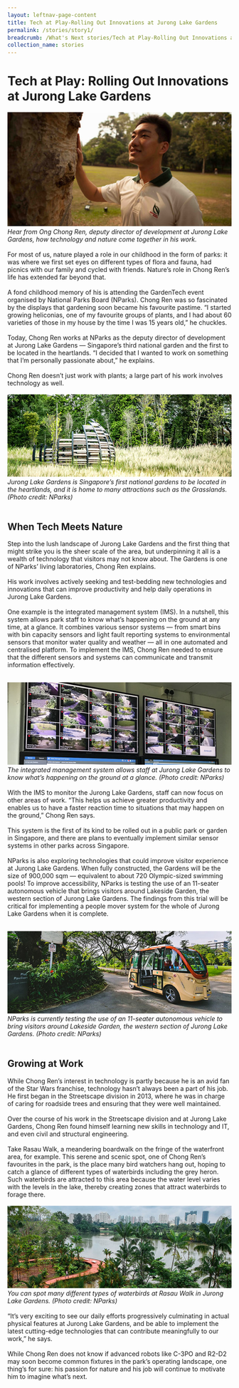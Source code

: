 ```yaml
---
layout: leftnav-page-content
title: Tech at Play-Rolling Out Innovations at Jurong Lake Gardens
permalink: /stories/story1/
breadcrumb: /What's Next stories/Tech at Play-Rolling Out Innovations at Jurong Lake Gardens
collection_name: stories
---
```

# <b>Tech at Play: Rolling Out Innovations at Jurong Lake Gardens</b>
![Nparks1](/images/s1.1.jpg)
<br>
*Hear from Ong Chong Ren, deputy director of development at Jurong Lake Gardens, how technology and nature come together in his work.*
<br>
<br>
For most of us, nature played a role in our childhood in the form of parks: it was where we first set eyes on different types of flora and fauna, had picnics with our family and cycled with friends. Nature’s role in Chong Ren’s life has extended far beyond that.
<br><br>
A fond childhood memory of his is attending the GardenTech event organised by National Parks Board (NParks). Chong Ren was so fascinated by the displays that gardening soon became his favourite pastime. “I started growing heliconias, one of my favourite groups of plants, and I had about 60 varieties of those in my house by the time I was 15 years old,” he chuckles.
<br><br>
Today, Chong Ren works at NParks as the deputy director of development at Jurong Lake Gardens — Singapore’s third national garden and the first to be located in the heartlands. “I decided that I wanted to work on something that I’m personally passionate about,” he explains.
<br><br>
Chong Ren doesn’t just work with plants; a large part of his work involves technology as well.
<br><br>
![Nparks2](/images/s1.2.jpg)
<br>
*Jurong Lake Gardens is Singapore’s first national gardens to be located in the heartlands, and it is home to many attractions such as the Grasslands. (Photo credit: NParks)*
<br>
<br>
## When Tech Meets Nature
Step into the lush landscape of Jurong Lake Gardens and the first thing that might strike you is the sheer scale of the area, but underpinning it all is a wealth of technology that visitors may not know about. The Gardens is one of NParks’ living laboratories, Chong Ren explains.
<br><br>
His work involves actively seeking and test-bedding new technologies and innovations that can improve productivity and help daily operations in Jurong Lake Gardens.
<br><br>
One example is the integrated management system (IMS). In a nutshell, this system allows park staff to know what’s happening on the ground at any time, at a glance. It combines various sensor systems — from smart bins with bin capacity sensors and light fault reporting systems to environmental sensors that monitor water quality and weather — all in one automated and centralised platform. To implement the IMS, Chong Ren needed to ensure that the different sensors and systems can communicate and transmit information effectively.
<br>
<br>

![Nparks3](/images/s1.3.jpg)
<br>
*The integrated management system allows staff at Jurong Lake Gardens to know what’s happening on the ground at a glance. (Photo credit: NParks)* 
<br>
<br>
With the IMS to monitor the Jurong Lake Gardens, staff can now focus on other areas of work. “This helps us achieve greater productivity and enables us to have a faster reaction time to situations that may happen on the ground,” Chong Ren says.
<br><br>
This system is the first of its kind to be rolled out in a public park or garden in Singapore, and there are plans to eventually implement similar sensor systems in other parks across Singapore.
<br><br>
NParks is also exploring technologies that could improve visitor experience at Jurong Lake Gardens. When fully constructed, the Gardens will be the size of 900,000 sqm — equivalent to about 720 Olympic-sized swimming pools! To improve accessibility, NParks is testing the use of an 11-seater autonomous vehicle that brings visitors around Lakeside Garden, the western section of Jurong Lake Gardens. The findings from this trial will be critical for implementing a people mover system for the whole of Jurong Lake Gardens when it is complete.
<br>
<br>

![Nparks4](/images/s1.4.jpg)
<br>
*NParks is currently testing the use of an 11-seater autonomous vehicle to bring visitors around Lakeside Garden, the western section of Jurong Lake Gardens. (Photo credit: NParks)*
<br>
<br>
## Growing at Work
While Chong Ren’s interest in technology is partly because he is an avid fan of the Star Wars franchise, technology hasn’t always been a part of his job. He first began in the Streetscape division in 2013, where he was in charge of caring for roadside trees and ensuring that they were well maintained.
<br><br>
Over the course of his work in the Streetscape division and at Jurong Lake Gardens, Chong Ren found himself learning new skills in technology and IT, and even civil and structural engineering.
<br><br>
Take Rasau Walk, a meandering boardwalk on the fringe of the waterfront area, for example. This serene and scenic spot, one of Chong Ren’s favourites in the park, is the place many bird watchers hang out, hoping to catch a glance of different types of waterbirds including the grey heron. Such waterbirds are attracted to this area because the water level varies with the levels in the lake, thereby creating zones that attract waterbirds to forage there.
<br>
<br>
![Nparks1](/images/s1.5.jpg)
<br>
*You can spot many different types of waterbirds at Rasau Walk in Jurong Lake Gardens. (Photo credit: NParks)*
<br>
<br>
“It’s very exciting to see our daily efforts progressively culminating in actual physical features at Jurong Lake Gardens, and be able to implement the latest cutting-edge technologies that can contribute meaningfully to our work,” he says.
<br><br>
While Chong Ren does not know if advanced robots like C-3PO and R2-D2 may soon become common fixtures in the park’s operating landscape, one thing’s for sure: his passion for nature and his job will continue to motivate him to imagine what’s next.
